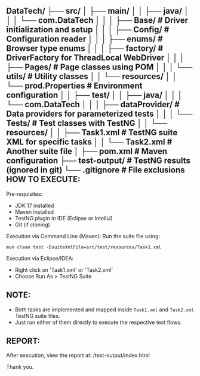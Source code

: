 DataTech/
├── src/
│   ├── main/
│   │   ├── java/
│   │   │   └── com.DataTech
│   │   │       ├── Base/             # Driver initialization and setup
│   │   │       ├── Config/           # Configuration reader
│   │   │       ├── enums/            # Browser type enums
│   │   │       ├── factory/          # DriverFactory for ThreadLocal WebDriver
│   │   │       ├── Pages/            # Page classes using POM
│   │   │       └── utils/            # Utility classes
│   │   └── resources/
│   │       └── prod.Properties       # Environment configuration
│
│   ├── test/
│   │   ├── java/
│   │   │   └── com.DataTech
│   │   │       ├── dataProvider/     # Data providers for parameterized tests
│   │   │       └── Tests/            # Test classes with TestNG
│   │   └── resources/
│   │       ├── Task1.xml             # TestNG suite XML for specific tasks
│   │       └── Task2.xml             # Another suite file
│
├── pom.xml                           # Maven configuration
├── test-output/                      # TestNG results (ignored in git)
└── .gitignore                        # File exclusions
HOW TO EXECUTE:
------------------

Pre-requisites:
- JDK 17 installed
- Maven installed
- TestNG plugin in IDE (Eclipse or IntelliJ)
- Git (if cloning)

Execution via Command Line (Maven):
Run the suite file using:

    mvn clean test -DsuiteXmlFile=src/test/resources/Task1.xml

Execution via Eclipse/IDEA:
- Right click on  'Task1.xml' or 'Task2.xml'
- Choose Run As > TestNG Suite

NOTE:
--------
- Both tasks are implemented and mapped inside `Task1.xml` and `Task2.xml` TestNG suite files.
- Just run either of them directly to execute the respective test flows.

REPORT:
----------
After execution, view the report at:
    /test-output/index.html

Thank you.


